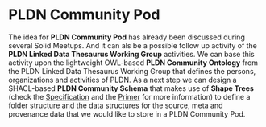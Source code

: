 <H1> PLDN Community Pod</H1>

The idea for <strong>PLDN Community Pod</strong> has already been discussed during several Solid Meetups. And it can als be a possible follow up activity of the <strong>PLDN Linked Data Thesaurus Working Group</strong> activities. We can base this activity upon the lightweight OWL-based <strong>PLDN Community Ontology</strong> from the PLDN Linked Data Thesaurus Working Group that defines the persons, organizations and activities of PLDN. As a next step we can design a SHACL-based <strong>PLDN Community Schema</strong> that makes use of <strong>Shape Trees</strong> (check the [Specification](https://shapetrees.github.io/specification/spec) and the [Primer](https://shapetrees.github.io/specification/primer) for more information) to define a folder structure and the data structures for the source, meta and provenance data that we would like to store in a PLDN Community Pod.
